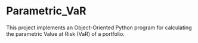 # Parametric_VaR
This project implements an Object-Oriented Python program for calculating the parametric Value at Risk (VaR) of a portfolio.
